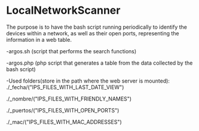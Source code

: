 # LocalNetworkScanner

The purpose is to have the bash script running periodically to identify the devices within a network, as well as their open ports, representing the information in a web table.

-argos.sh (script that performs the search functions)

-argos.php (php script that generates a table from the data collected by the bash script)

-Used folders(store in the path where the web server is mounted):
./_fecha/("IPS_FILES_WITH_LAST_DATE_VIEW")

./_nombre/("IPS_FILES_WITH_FRIENDLY_NAMES")

./_puertos/("IPS_FILES_WITH_OPEN_PORTS")

./_mac/("IPS_FILES_WITH_MAC_ADDRESSES")
